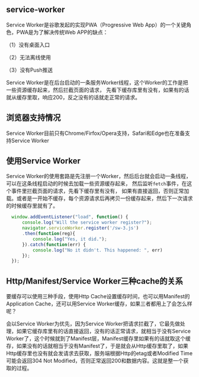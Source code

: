 service-worker
-

Service Worker是谷歌发起的实现PWA（Progressive Web App）的一个关键角色，PWA是为了解决传统Web APP的缺点：

（1）没有桌面入口

（2）无法离线使用

（3）没有Push推送

Service Worker是在后台启动的一条服务Worker线程，这个Worker的工作是把一些资源缓存起来，然后拦截页面的请求，
先看下缓存库里有没有，如果有的话就从缓存里取，响应200，反之没有的话就走正常的请求。

浏览器支持情况
-
Service Worker目前只有Chrome/Firfox/Opera支持，Safari和Edge也在准备支持Service Worker

使用Service Worker
-
Service Worker的使用套路是先注册一个Worker，然后后台就会启动一条线程，可以在这条线程启动的时候去加载一些资源缓存起来，
然后监听`fetch`事件，在这个事件里拦截页面的请求，先看下缓存里有没有，
如果有直接返回，否则正常加载。或者是一开始不缓存，每个资源请求后再拷贝一份缓存起来，然后下一次请求的时候缓存里就有了。
```javascript
  window.addEventListener("load", function() {
      console.log("Will the service worker register?");
      navigator.serviceWorker.register('/sw-3.js')
      .then(function(reg){
          console.log("Yes, it did.");
      }).catch(function(err) {
          console.log("No it didn't. This happened: ", err)
      }); 
  });
```
Http/Manifest/Service Worker三种cache的关系
-
要缓存可以使用三种手段，使用Http Cache设置缓存时间，也可以用Manifest的Application Cache，还可以用Service Worker缓存，如果三者都用上了会怎么样呢？

会以Service Worker为优先，因为Service Worker把请求拦截了，它最先做处理，如果它缓存库里有的话直接返回，没有的话正常请求，就相当于没有Service Worker了，这个时候就到了Manifest层，Manifest缓存里如果有的话就取这个缓存，如果没有的话就相当于没有Manifest了，于是就会从Http缓存里取了，如果Http缓存里也没有就会发请求去获取，服务端根据Http的etag或者Modified Time可能会返回304 Not Modified，否则正常返回200和数据内容。这就是整一个获取的过程。

